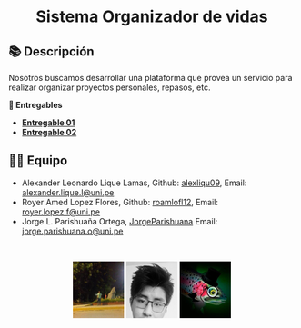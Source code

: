 <h1><center>Sistema Organizador de vidas</h1>

## 📚 Descripción
Nosotros buscamos desarrollar una plataforma que provea un servicio para realizar organizar proyectos personales, repasos, etc.

**📝 Entregables**

- [**Entregable 01**](https://docs.google.com/document/d/19ukXvWJ2QdftbGCk_OTOvPEeW-kjv-B0PetPD3a_9xY/edit?usp=sharing
)
- [**Entregable 02**](https://docs.google.com/document/d/1iYBfPnsGwd6ar0fHbpy8nWYEbK5GCeN4acIS68gylF0/edit?usp=sharing)

## 👨‍💻 Equipo
* Alexander Leonardo Lique Lamas, Github: [alexliqu09](https://github.com/alexliqu09), Email: alexander.lique.l@uni.pe
* Royer Amed Lopez Flores, Github: [roamlofl12](https://github.com/roamlofl12), Email: royer.lopez.f@uni.pe 
* Jorge L. Parishuaña Ortega, [JorgeParishuana](https://github.com/JorgeParishuana) Email: jorge.parishuana.o@uni.pe


<br/>
<p align="center">
  <code><img width="90" height="100" src="src/alex.jpg" alt="alex"></code>
  <code><img width="90" height="100"  src="src/royer.jpg" alt="royer"></code>
  <code><img width="90" height="100" src="src/jorge.jpg" alt="jorge"></code>
</p>
<br/>